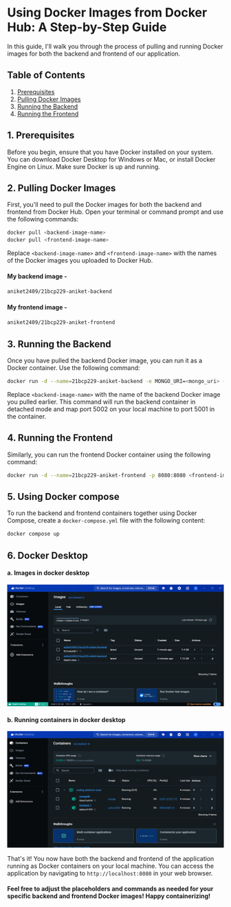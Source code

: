 
# Using Docker Images from Docker Hub: A Step-by-Step Guide
In this guide, I'll walk you through the process of pulling and running Docker images for both the backend and frontend of our application.

## Table of Contents

1. [Prerequisites](#prerequisites)
2. [Pulling Docker Images](#pulling-docker-images)
3. [Running the Backend](#running-the-backend)
4. [Running the Frontend](#running-the-frontend)

## 1. Prerequisites

Before you begin, ensure that you have Docker installed on your system. You can download Docker Desktop for Windows or Mac, or install Docker Engine on Linux. Make sure Docker is up and running.

## 2. Pulling Docker Images

First, you'll need to pull the Docker images for both the backend and frontend from Docker Hub. Open your terminal or command prompt and use the following commands:

```bash
docker pull <backend-image-name>
docker pull <frontend-image-name>
```

Replace `<backend-image-name>` and `<frontend-image-name>` with the names of the Docker images you uploaded to Docker Hub.

#### My backend image - 
```bash 
aniket2409/21bcp229-aniket-backend
```
#### My frontend image - 
```bash
aniket2409/21bcp229-aniket-frontend
```


## 3. Running the Backend

Once you have pulled the backend Docker image, you can run it as a Docker container. Use the following command:

```bash
docker run -d --name=21bcp229-aniket-backend -e MONGO_URI=<mongo_uri> -p 5002:5001 <backend-image-name>
```

Replace `<backend-image-name>` with the name of the backend Docker image you pulled earlier. This command will run the backend container in detached mode and map port 5002 on your local machine to port 5001 in the container.

## 4. Running the Frontend

Similarly, you can run the frontend Docker container using the following command:

```bash
docker run -d --name=21bcp229-aniket-frontend -p 8080:8080 <frontend-image-name>
```

## 5. Using Docker compose

To run the backend and frontend containers together using Docker Compose, create a `docker-compose.yml` file with the following content:

```bash
docker compose up
```

## 6. Docker Desktop 

#### a. Images in docker desktop
![dockerdesktop](image.png)

#### b. Running containers in docker desktop

![containers](image-1.png)


That's it! You now have both the backend and frontend of the application running as Docker containers on your local machine. You can access the application by navigating to `http://localhost:8080` in your web browser.


#### Feel free to adjust the placeholders and commands as needed for your specific backend and frontend Docker images! Happy containerizing!